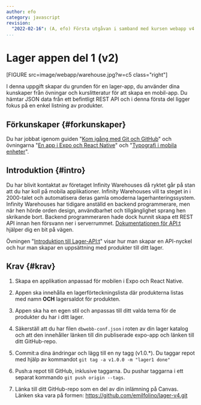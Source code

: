 ```yaml
---
author: efo
category: javascript
revision:
  "2022-02-16": (A, efo) Första utgåvan i samband med kursen webapp v4.
...
```

Lager appen del 1 (v2)
==================================

[FIGURE src=image/webapp/warehouse.jpg?w=c5 class="right"]

I denna uppgift skapar du grunden för en lager-app, du använder dina kunskaper från övningar och kurslitteratur för att skapa en mobil-app. Du hämtar JSON data från ett befintligt REST API och i denna första del ligger fokus på en enkel listning av produkter.

<!--more-->



Förkunskaper {#forkunskaper}
-----------------------
Du har jobbat igenom guiden "[Kom igång med Git och GitHub](guide/git)" och övningarna "[En app i Expo och React Native](kunskap/en-app-i-expo-och-react-native)" och "[Typografi i mobila enheter](kunskap/typografi-i-mobila-enheter)".



Introduktion {#intro}
-----------------------
Du har blivit kontaktat av företaget Infinity Warehouses då ryktet går på stan att du har koll på mobila applikationer. Infinity Warehouses vill ta steget in i 2000-talet och automatisera deras gamla omoderna lagerhanteringssystem. Infinity Warehouses har tidigare anställd en backend programmerare, men när hen hörde orden design, användbarhet och tillgänglighet sprang hen skrikande bort. Backend programmeraren hade dock hunnit skapa ett REST API innan hen försvann ner i serverrummet. [Dokumentationen för API:t](https://lager.emilfolino.se/v2) hjälper dig en bit på vägen.

Övningen "[Introduktion till Lager-API:t](kunskap/introduktion-till-lager-api)" visar hur man skapar en API-nyckel och hur man skapar en uppsättning med produkter till ditt lager.



Krav {#krav}
-----------------------

1. Skapa en applikation anpassad för mobilen i Expo och React Native.

1. Appen ska innehålla en lagerförteckningslista där produkterna listas med namn **OCH** lagersaldot för produkten.

1. Appen ska ha en egen stil och anpassas till ditt valda tema för de produkter du har i ditt lager.

1. Säkerställ att du har filen `dbwebb-conf.json` i roten av din lager katalog och att den innehåller länken till din publiserade expo-app och länken till ditt GitHub-repo.

1. Commit:a dina ändringar och lägg till en ny tagg (v1.0.*). Du taggar repot med hjälp av kommandot `git tag -a v1.0.0 -m "lager1 done"`

1. Push:a repot till GitHub, inklusive taggarna. Du pushar taggarna i ett separat kommando `git push origin --tags`.

1. Länka till ditt GitHub-repo som en del av din inlämning på Canvas. Länken ska vara på formen: https://github.com/emilfolino/lager-v4.git
